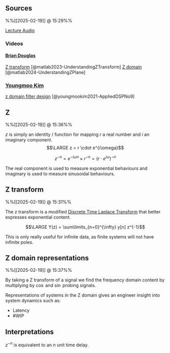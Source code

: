 
## Sources
%%[[2025-02-19]] @ 15:29%%

[Lecture Audio](https://blackboard.lincoln.ac.uk/ultra/courses/_200914_1/outline/file/_9913982_1)

### Videos
#### [Brian Douglas](https://www.youtube.com/@BrianBDouglas)

[Z transform](https://www.youtube.com/watch?v=XJRW6jamUHk) [@matlab2023-UnderstandingZTransform]
[Z domain](https://www.youtube.com/watch?v=7Gl4kJUjp4c) [@matlab2024-UnderstandingZPlane]

### [Youngmoo Kim](https://www.youtube.com/@youngmoo-kim)

[z domain filter design](https://www.youtube.com/watch?v=xIN5Mnj_MAk) [@youngmookim2021-AppliedDSPNo9]

## Z
%%[[2025-02-19]] @ 15:36%%

$z$ is simply an identity / function for mapping $r$ a real number and $i$ an imaginary component. 
$$\LARGE z = r \cdot e^{i\omega}$$

$$z^{-n} = e^{-i\omega n} \times r^{-n} = (r \cdot e^{i\omega})^{-n}$$

The real component is used to measure exponential behaviours and imaginary is used to measure sinusoidal behaviours.

## Z transform
%%[[2025-02-19]] @ 15:31%%

The z transform is a modified [Discrete Time Laplace Transform](Laplace%20transform.md#Discrete%20Time%20Laplace%20Transform) that better expresses exponential content.

$$\LARGE Y(z) = \sum\limits_{n=0}^{\infty} y[n] z^{-1}$$

This is only really useful for infinite data, as finite systems will not have infinite poles.

## Z domain representations
%%[[2025-02-19]] @ 15:37%%

By taking a Z transform of a signal we find the frequency domain content by multiplying by $\cos$ and $\sin$ probing signals.

Representations of systems in the Z domain gives an engineer insight into system dynamics such as: 
- Latency
- #WIP 

## Interpretations

$z^{-n}$ is equivalent to an $n$ unit time delay.

